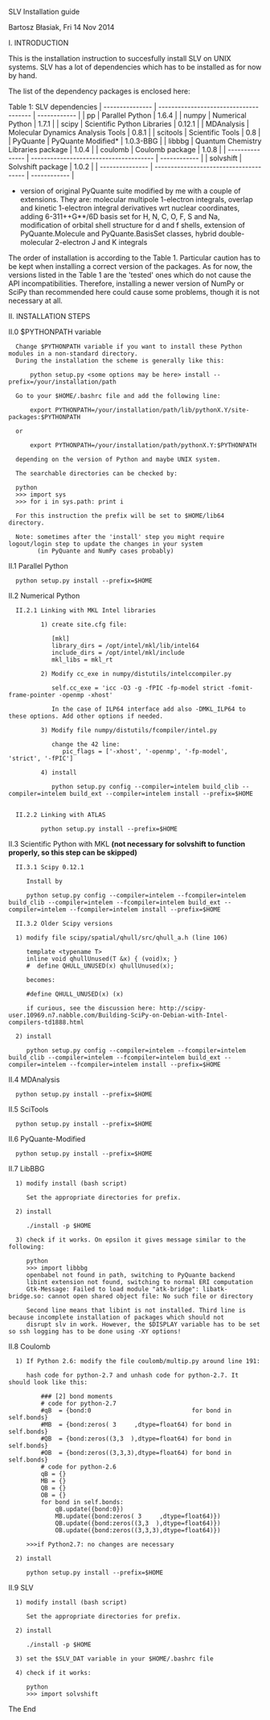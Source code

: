  SLV Installation guide
 
 Bartosz Błasiak, Fri 14 Nov 2014

 I.   INTRODUCTION
 
 This is the installation instruction to succesfully install SLV on UNIX systems. 
 SLV has a lot of dependencies which has to be installed as for now by hand.
 
 The list of the dependency packages is enclosed here:
                                                                                                                
      
 Table 1: SLV dependencies
 | --------------- | -------------------------------------- | ------------ |
 | pp              | Parallel Python                        | 1.6.4        |
 | numpy           | Numerical Python                       | 1.7.1        |
 | scipy           | Scientific Python Libraries            | 0.12.1       |
 | MDAnalysis      | Molecular Dynamics Analysis Tools      | 0.8.1        |
 | scitools        | Scientific Tools                       | 0.8          |
 | PyQuante        | PyQuante Modified*                     | 1.0.3-BBG    |
 | libbbg          | Quantum Chemistry Libraries package    | 1.0.4        |
 | coulomb         | Coulomb package                        | 1.0.8        |
 | --------------- | -------------------------------------- | ------------ |
 | solvshift       | Solvshift package                      | 1.0.2        |
 | --------------- | -------------------------------------- | ------------ |
 * version of original PyQuante suite modified by me with a couple of extensions.
 They are: molecular multipole 1-electron integrals, overlap and kinetic 1-electron
 integral derivatives wrt nuclear coordinates, adding 6-311++G**/6D basis set for H, N, C, O, F, S and Na,
 modification of orbital shell structure for d and f shells, extension of PyQuante.Molecule and
 PyQuante.BasisSet classes, hybrid double-molecular 2-electron J and K integrals
                                                                                                           
 The order of installation is according to the Table 1. Particular caution has to be kept
 when installing a correct version of the packages. As for now, the versions listed
 in the Table 1 are the 'tested' ones which do not cause the API incompatibilities. Therefore,
 installing a newer version of NumPy or SciPy than recommended here could cause some problems, though
 it is not necessary at all. 


 II.  INSTALLATION STEPS


 II.0 $PYTHONPATH variable

      Change $PYTHONPATH variable if you want to install these Python modules in a non-standard directory.  
      During the installation the scheme is generally like this:
                                                                                                           
          python setup.py <some options may be here> install --prefix=/your/installation/path
                                                                                                           
      Go to your $HOME/.bashrc file and add the following line:
                                                                                                           
          export PYTHONPATH=/your/installation/path/lib/pythonX.Y/site-packages:$PYTHONPATH
      
      or 
                                                                                                           
          export PYTHONPATH=/your/installation/path/pythonX.Y:$PYTHONPATH
                                                                                                           
      depending on the version of Python and maybe UNIX system.
                                                                                                           
      The searchable directories can be checked by:
      
      python
      >>> import sys
      >>> for i in sys.path: print i
      
      For this instruction the prefix will be set to $HOME/lib64 directory. 

      Note: sometimes after the 'install' step you might require logout/login step to update the changes in your system
            (in PyQuante and NumPy cases probably)

 II.1 Parallel Python

      python setup.py install --prefix=$HOME


 II.2 Numerical Python

      II.2.1 Linking with MKL Intel libraries

             1) create site.cfg file:                                                                                                            
                                                                                                                                                
                [mkl]                                                          
                library_dirs = /opt/intel/mkl/lib/intel64
                include_dirs = /opt/intel/mkl/include
                mkl_libs = mkl_rt
                                                                                                                                                
             2) Modify cc_exe in numpy/distutils/intelccompiler.py
                                                                                                                                                
                self.cc_exe = 'icc -O3 -g -fPIC -fp-model strict -fomit-frame-pointer -openmp -xhost' 
                
                In the case of ILP64 interface add also -DMKL_ILP64 to these options. Add other options if needed.
                                                                                                                                                
             3) Modify file numpy/distutils/fcompiler/intel.py
                                                                                                                                                
                change the 42 line:
                   pic_flags = ['-xhost', '-openmp', '-fp-model', 'strict', '-fPIC']
                                                                                                                                                
             4) install
                                                                                                                                                
                python setup.py config --compiler=intelem build_clib --compiler=intelem build_ext --compiler=intelem install --prefix=$HOME
                                                                                                                                         
                                                                                                                                         
      II.2.2 Linking with ATLAS
                                                                                                                                         
             python setup.py install --prefix=$HOME


 II.3 Scientific Python with MKL **(not necessary for solvshift to function properly, so this step can be skipped)**

      II.3.1 Scipy 0.12.1

         Install by

         python setup.py config --compiler=intelem --fcompiler=intelem build_clib --compiler=intelem --fcompiler=intelem build_ext --compiler=intelem --fcompiler=intelem install --prefix=$HOME

      II.3.2 Older Scipy versions

      1) modify file scipy/spatial/qhull/src/qhull_a.h (line 106)                                                                                                                                    
                                                                                                                                                                                                     
         template <typename T>                                                                                                                
         inline void qhullUnused(T &x) { (void)x; }
         #  define QHULL_UNUSED(x) qhullUnused(x);
         
         becomes:
         
         #define QHULL_UNUSED(x) (x)
         
         if curious, see the discussion here: http://scipy-user.10969.n7.nabble.com/Building-SciPy-on-Debian-with-Intel-compilers-td1888.html
                                                                                                                                                                                                     
      2) install
                                                                                                                                                                                                     
         python setup.py config --compiler=intelem --fcompiler=intelem build_clib --compiler=intelem --fcompiler=intelem build_ext --compiler=intelem --fcompiler=intelem install --prefix=$HOME


 II.4 MDAnalysis

      python setup.py install --prefix=$HOME


 II.5 SciTools

      python setup.py install --prefix=$HOME


 II.6 PyQuante-Modified

      python setup.py install --prefix=$HOME


 II.7 LibBBG

      1) modify install (bash script)                                                                                              
                                                                                                                                   
         Set the appropriate directories for prefix. 
                                                                                                                                   
      2) install
                                                                                                                                   
         ./install -p $HOME
                                                                                                                                   
      3) check if it works. On epsilon it gives message similar to the following:
         
         python                                                                                                                          
         >>> import libbbg                                                                                                             
         openbabel not found in path, switching to PyQuante backend
         libint extension not found, switching to normal ERI computation
         Gtk-Message: Failed to load module "atk-bridge": libatk-bridge.so: cannot open shared object file: No such file or directory
                                                                                                                                      
         Second line means that libint is not installed. Third line is because incomplete installation of packages which should not
         disrupt slv in work. However, the $DISPLAY variable has to be set so ssh logging has to be done using -XY options!


 II.8 Coulomb

      1) If Python 2.6: modify the file coulomb/multip.py around line 191:                                                                          
                                                                                            
         hash code for python-2.7 and unhash code for python-2.7. It should look like this:
                                                                                            
             ### [2] bond moments
             # code for python-2.7
             #qB  = {bond:0                            for bond in self.bonds}
             #MB  = {bond:zeros( 3     ,dtype=float64) for bond in self.bonds}
             #QB  = {bond:zeros((3,3  ),dtype=float64) for bond in self.bonds}
             #OB  = {bond:zeros((3,3,3),dtype=float64) for bond in self.bonds}
             # code for python-2.6
             qB = {}
             MB = {}
             QB = {}
             OB = {}
             for bond in self.bonds:
                 qB.update({bond:0})
                 MB.update({bond:zeros( 3     ,dtype=float64)})
                 QB.update({bond:zeros((3,3  ),dtype=float64)})
                 OB.update({bond:zeros((3,3,3),dtype=float64)})
                                                                                            
         >>>if Python2.7: no changes are necessary
                                                                                            
      2) install
                                                                                            
         python setup.py install --prefix=$HOME


 II.9 SLV

      1) modify install (bash script)                                                                                              
                                                                                                                                   
         Set the appropriate directories for prefix. 

      2) install

         ./install -p $HOME

      3) set the $SLV_DAT variable in your $HOME/.bashrc file

      4) check if it works:
     
         python
         >>> import solvshift

 The End 



